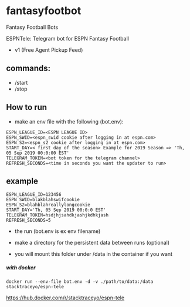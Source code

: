 # fantasyfootbot
Fantasy Football Bots

ESPNTele: Telegram bot for ESPN Fantasy Football
- v1 (Free Agent Pickup Feed) 


## commands:
* /start
* /stop

How to run
--------------

* make an env file with the following (bot.env):
``` 	
ESPN_LEAGUE_ID=<ESPN LEAGUE ID>
ESPN_SWID=<espn_swid cookie after logging in at espn.com>
ESPN_S2=<espn_s2 cookie after logging in at espn.com>
START_DAY=< first day of the season> Example for 2019 Season => 'Th, 05 Sep 2019 00:0:00 EST'
TELEGRAM_TOKEN=<bot token for the telegram channel>
REFRESH_SECONDS=<time in seconds you want the updater to run>
```

## example
```
ESPN_LEAGUE_ID=123456
ESPN_SWID=blakblahswifcookie
ESPN_S2=blahblahreallylongcookie
START_DAY='Th, 05 Sep 2019 00:0:0 EST'
TELEGRAM_TOKEN=hsdjhjsahdkjashjkdhkjash
REFRESH_SECONDS=5
```

* the run (bot.env is ex env filename)

* make a directory for the persistent data between runs (optional)
* you will mount this folder under /data in the container if you want

##### with docker

`docker run --env-file bot.env -d -v ./path/to/data:/data stacktraceyo/espn-tele`
	
https://hub.docker.com/r/stacktraceyo/espn-tele
